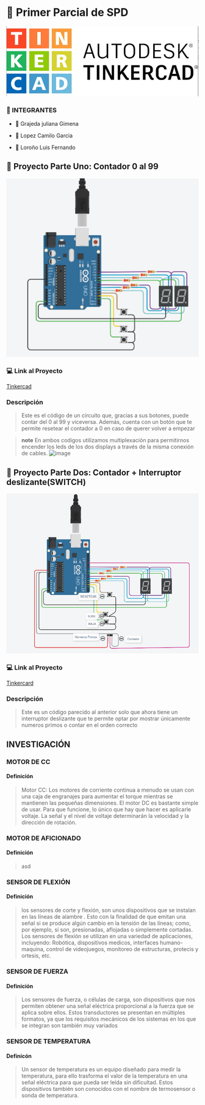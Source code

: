 # :file_folder: Primer Parcial de SPD

![imagen](imagen/3_Figura_1._Tinkercad_logotipo.jpg)

### :scroll: INTEGRANTES 
-  :strawberry: Grajeda juliana Gimena
*  :bread: Lopez Camilo Garcia
+  :cookie: Loroño Luis Fernando

##  :sunflower: Proyecto Parte Uno: Contador 0 al 99
![imagen](imagen/aaa.png)

### 	:computer: Link al Proyecto
[Tinkercad](https://www.tinkercad.com/things/5K5WYnyHAHB)

### Descripción
> Este es el código de un circuito que, gracias a sus botones, puede contar del 0 al 99 y viceversa. Además, cuenta con un botón que te permite resetear el contador a 0 en caso de querer volver a empezar

>**note**
> En ambos codigos utilizamos multiplexación para permitirnos encender los leds de los dos displays a través de la misma conexión de cables.
> ![image]()

##  :sunflower: Proyecto Parte Dos: Contador + Interruptor deslizante(SWITCH)
![imagen](imagen/imagen_2023-10-18_161343051.png)

### 	:computer: Link al Proyecto

[Tinkercard](https://www.tinkercad.com/things/0jGSMg5g407)

### Descripción

> Este es un código parecido al anterior solo que ahora tiene un interruptor deslizante que te permite optar por mostrar únicamente numeros primos o contar en el orden correcto

## INVESTIGACIÓN

### MOTOR DE CC

#### Definición
> Motor CC: Los motores de corriente continua a menudo se usan con una caja de engranajes para aumentar el torque mientras se mantienen las pequeñas dimensiones. El motor DC es bastante simple de usar. Para que funcione, lo único que hay que hacer es aplicarle voltaje. La señal y el nivel de voltaje determinarán la velocidad y la dirección de rotación.

### MOTOR DE AFICIONADO

#### Definición
> asd

### SENSOR DE FLEXIÓN

#### Definición
>  los sensores de corte y flexión, son unos dispositivos que se instalan en las líneas de alambre . Esto con la finalidad de que emitan una señal si se produce algún cambio en la tensión de las líneas; como, por ejemplo, si son, presionadas, aflojadas o simplemente cortadas.
Los sensores de flexión se utilizan en una variedad de aplicaciones, incluyendo: Robótica, dispositivos medicos, interfaces humano-maquina, control de videojuegos, monitoreo de estructuras, protecis y ortesis, etc.

### SENSOR DE FUERZA

#### Definición
> Los sensores de fuerza, o células de carga, son dispositivos que nos permiten obtener una señal eléctrica proporcional a la fuerza que se aplica sobre ellos. Estos transductores se presentan en múltiples formatos, ya que los requisitos mecánicos de los sistemas en los que se integran son también muy variados

### SENSOR DE TEMPERATURA

#### Definicón
>  Un sensor de temperatura es un equipo diseñado para medir la temperatura, para ello trasforma el valor de la temperatura en una señal eléctrica para que pueda ser leída sin dificultad. Estos dispositivos también son conocidos con el nombre de termosensor o sonda de temperatura.

